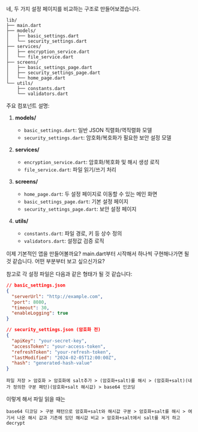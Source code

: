 네, 두 가지 설정 페이지를 비교하는 구조로 만들어보겠습니다.

```
lib/
├── main.dart
├── models/
│   ├── basic_settings.dart
│   └── security_settings.dart
├── services/
│   ├── encryption_service.dart
│   └── file_service.dart
├── screens/
│   ├── basic_settings_page.dart
│   ├── security_settings_page.dart
│   └── home_page.dart
└── utils/
    ├── constants.dart
    └── validators.dart
```

주요 컴포넌트 설명:

1. **models/**
   - `basic_settings.dart`: 일반 JSON 직렬화/역직렬화 모델
   - `security_settings.dart`: 암호화/복호화가 필요한 보안 설정 모델

2. **services/**
   - `encryption_service.dart`: 암호화/복호화 및 해시 생성 로직
   - `file_service.dart`: 파일 읽기/쓰기 처리

3. **screens/**
   - `home_page.dart`: 두 설정 페이지로 이동할 수 있는 메인 화면
   - `basic_settings_page.dart`: 기본 설정 페이지
   - `security_settings_page.dart`: 보안 설정 페이지

4. **utils/**
   - `constants.dart`: 파일 경로, 키 등 상수 정의
   - `validators.dart`: 설정값 검증 로직

이제 기본적인 앱을 만들어볼까요? main.dart부터 시작해서 하나씩 구현해나가면 될 것 같습니다. 어떤 부분부터 보고 싶으신가요?

참고로 각 설정 파일은 다음과 같은 형태가 될 것 같습니다:

```json
// basic_settings.json
{
  "serverUrl": "http://example.com",
  "port": 8080,
  "timeout": 30,
  "enableLogging": true
}

// security_settings.json (암호화 전)
{
  "apiKey": "your-secret-key",
  "accessToken": "your-access-token",
  "refreshToken": "your-refresh-token",
  "lastModified": "2024-02-05T12:00:00Z",
  "hash": "generated-hash-value"
}
```

```
파일 저장 > 암호화 > 암호화에 salt추가 > (암호화+salt)를 해시 > (암호화+salt)(내가 정의한 구분 패턴)(암호화+salt 해시값) > base64 인코딩
```

이렇게 해서 파일 읽을 때는


```
base64 디코딩 > 구분 패턴으로 암호화+salt와 해시값 구분 > 암호화+salt를 해시 > 여기서 나온 해시 값과 기존에 있던 해시값 비교 > 암호화+salt에서 salt를 제거 하고 decrypt
```